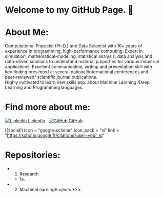 # Welcome to my GitHub Page. 👋

# About Me:
 Computational Physicist (Ph.D.) and Data Scientist with 10+ years of experience in programming, high-performance computing. 
 Expert in simulation, mathematical-modeling, statistical analysis, data analysis and data-driven solutions to understand 
 material properties for various industrial applications. Excellent communication, writing and presentation skill with key 
 finding presented at several national/international conferences and peer-reviewed/ scientific journal publications.<br>
 Highly motivated to learn new skills esp. about Machine Learning /Deep Learning and Programming languages.
 
# Find more about me: 

[![Linkedin](https://i.stack.imgur.com/gVE0j.png) LinkedIn](https://www.linkedin.com/in/bishal-bhattarai/)
&nbsp;
[![GitHub](https://i.stack.imgur.com/tskMh.png) GitHub](https://github.com/i-bishalb?tab=repositories)

[[social]]
  icon = "google-scholar"
  icon_pack = "ai"
  link = "https://scholar.google.fr/citations?user=your_id"
 
 
 # Repositories:
 
 * 1. Research 
   * 1a. 
 * 2. MachineLearningProjects
  *2a. 


<!--
**i-bishalb/i-bishalb** is a ✨ _special_ ✨ repository because its `README.md` (this file) appears on your GitHub profile.

Here are some ideas to get you started:

- 🔭 I’m currently working on ...
- 🌱 I’m currently learning ...
- 👯 I’m looking to collaborate on ...
- 🤔 I’m looking for help with ...
- 💬 Ask me about ...
- 📫 How to reach me: ...
- 😄 Pronouns: ...
- ⚡ Fun fact: ...
-->
